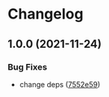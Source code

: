 # Changelog

## 1.0.0 (2021-11-24)


### Bug Fixes

* change deps ([7552e59](https://www.github.com/donkeyclip/lottie/commit/7552e59b52912b58f6a7890598287ae30f499e7a))
